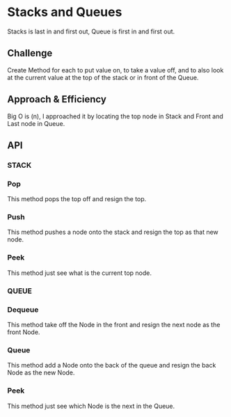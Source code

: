 # Stacks and Queues
Stacks is last in and first out, Queue is first in and first out.

## Challenge
Create Method for each to put value on, to take a value off, and to also look at the current value at the top of the stack or in front of the Queue.

## Approach & Efficiency
Big O is (n), I approached it by locating the top node in Stack and Front and Last node in Queue.

## API
### STACK

### Pop 
This method pops the top off and resign the top.
### Push
This method pushes a node onto the stack and resign the top as that new node.
### Peek
This method just see what is the current top node.

### QUEUE

### Dequeue
This method take off the Node in the front and resign the next node as the front Node.
### Queue
This method add a Node onto the back of the queue and resign the back Node as the new Node.
### Peek
This method just see which Node is the next in the Queue.
